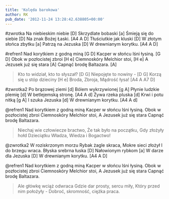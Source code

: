 ```yaml
---
title: 'Kolęda barokowa'
author: RK
pub_date: '2012-11-24 13:28:42.638805+00:00'
---
```


#zwrotka
Na niebieskim niebie [D]
Skrzydlate bobaski [a]
Śmieją się do siebie [D]
Na znak Bożej Łaski. [A4 A D]
Tłuściutkie jak kluski [D]
W złotym słońca zbytku [a]
Patrzą na Jezuska [D]
W drewnianym korytku. [A4 A D]

#refren1
Nad korytkiem z godną miną [G D]
Kacper w słońcu lśni łysiną. [G D]
Obok w pozłocistej zbroi [H e]
Ciemnoskóry Melchior stoi, [H e]
A Jezusek już się stara [A]
Capnąć brodę Baltazara. [A]
  >Kto to widział, kto to słyszał? [D G]
  >Niepojęte to nowiny - [D G]
  >Korzą się u stóp dzieciny [H e]
  >Broda, Zbroja, Mądrość łysa! [A4 A A7 D]

#zwrotka2
Po brązowej ziemi [d]
Bólem wykrzywionej [g A]
Płynie ludzkie plemię [d]
W betlejemską stronę. [A4 A d]
Żywa rzeka pluska [d]
Krwi i potu nitką [g A]
I szuka Jezuska [d]
W drewnianym korytku. [A4 A d]

@refren1
Nad korytkiem z godną miną
Kacper w słońcu lśni łysiną.
Obok w pozłocistej zbroi
Ciemnoskóry Melchior stoi,
A Jezusek już się stara
Capnąć brodę Baltazara.
  >Niechaj wie człowiecze bractwo,
  >Że tak było na początku,
  >Gdy złożyły hołd Dzieciątku
  >Władza, Wiedza i Bogactwo!

@zwrotka2
W roziskrzonym morzu
Rybak żagle skraca,
Mokre sieci złożył
I do brzegu wraca.
Błyska srebrna łuska [D]
Nałowionym rybkom [a]
W darze dla Jezuska [D]
W drewnianym korytku. [A4 A D]

@refren1
Nad korytkiem z godną miną 
Kacper w słońcu lśni łysiną.
Obok w pozłocistej zbroi
Ciemnoskóry Melchior stoi,
A Jezusek już się stara
Capnąć brodę Baltazara.
  >Ale główkę wciąż odwraca
  >Gdzie dar prosty, sercu miły,
  >Który przed nim położyły -
  >Dobroć, skromność, ciężka praca.